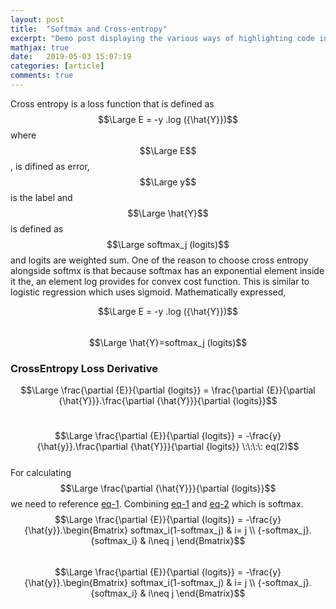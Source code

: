 ```yaml
---
layout: post
title:  "Softmax and Cross-entropy"
excerpt: "Demo post displaying the various ways of highlighting code in Markdown."
mathjax: true
date:   2019-05-03 15:07:19
categories: [article]
comments: true
---
```


Cross entropy is a loss function that is defined as $$\Large E = -y .log ({\hat{Y}})$$ where $$\Large E$$, is difined as error, $$\Large y$$ is the label and $$\Large \hat{Y}$$ is defined as $$\Large softmax_j (logits)$$ and logits are weighted sum. One of the reason to choose cross entropy alongside softmx is that because softmax has an exponential element inside it the, an element log provides for convex cost function. This is similar to logistic regression which uses sigmoid. Mathematically expressed,

$$\Large E = -y .log ({\hat{Y}})$$  
$$\Large \hat{Y}=softmax_j (logits)$$

### CrossEntropy Loss Derivative

$$\Large \frac{\partial {E}}{\partial {logits}} = \frac{\partial {E}}{\partial {\hat{Y}}}.\frac{\partial {\hat{Y}}}{\partial {logits}}$$  
# <a name="eq-2"></a>
$$\Large \frac{\partial {E}}{\partial {logits}} = -\frac{y}{\hat{y}}.\frac{\partial {\hat{Y}}}{\partial {logits}} \:\:\:\: eq(2)$$  
For calculating $$\Large \frac{\partial {\hat{Y}}}{\partial {logits}}$$ we need to reference [eq-1][eq-1]. Combining [eq-1][eq-1] and [eq-2][eq-2] which is softmax.
$$\Large \frac{\partial {E}}{\partial {logits}} = -\frac{y}{\hat{y}}.\begin{Bmatrix}
softmax_i(1-softmax_j) & i= j \\
{-softmax_j}.{softmax_i} & i\neq j
\end{Bmatrix}$$  
$$\Large \frac{\partial {E}}{\partial {logits}} = -\frac{y}{\hat{y}}.\begin{Bmatrix}
softmax_i(1-softmax_j) & i= j \\
{-softmax_j}.{softmax_i} & i\neq j
\end{Bmatrix}$$




[eq-1]: softmax-and-its-gradient/#eq-1
[eq-2]: softmax-and-cross-entropy#eq-2
